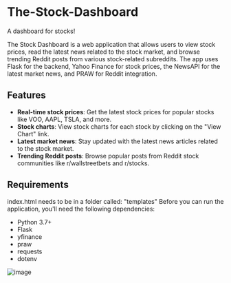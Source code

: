 # The-Stock-Dashboard
A dashboard for stocks!

The Stock Dashboard is a web application that allows users to view stock prices, read the latest news related to the stock market, and browse trending Reddit posts from various stock-related subreddits. The app uses Flask for the backend, Yahoo Finance for stock prices, the NewsAPI for the latest market news, and PRAW for Reddit integration.

## Features

- **Real-time stock prices**: Get the latest stock prices for popular stocks like VOO, AAPL, TSLA, and more.
- **Stock charts**: View stock charts for each stock by clicking on the "View Chart" link.
- **Latest market news**: Stay updated with the latest news articles related to the stock market.
- **Trending Reddit posts**: Browse popular posts from Reddit stock communities like r/wallstreetbets and r/stocks.

## Requirements

index.html needs to be in a folder called: "templates"
Before you can run the application, you'll need the following dependencies:

- Python 3.7+
- Flask
- yfinance
- praw
- requests
- dotenv

![image](https://github.com/user-attachments/assets/822d58b3-6982-42e1-bc17-5823cdc56ff2)



